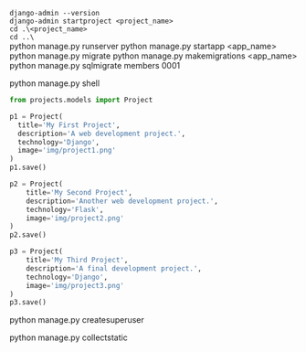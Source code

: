 `django-admin --version`   
`django-admin startproject <project_name>`   
`cd .\<project_name>`   
`cd ..\`   
python manage.py runserver
python manage.py startapp <app_name>
python manage.py migrate
python manage.py makemigrations <app_name>
python manage.py sqlmigrate members 0001

python manage.py shell

```python
from projects.models import Project

p1 = Project(
  title='My First Project',
  description='A web development project.',
  technology='Django',
  image='img/project1.png'
)
p1.save()

p2 = Project(
    title='My Second Project',
    description='Another web development project.',
    technology='Flask',
    image='img/project2.png'
)
p2.save()

p3 = Project(
    title='My Third Project',
    description='A final development project.',
    technology='Django',
    image='img/project3.png'
)
p3.save()
```

python manage.py createsuperuser

python manage.py collectstatic
